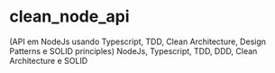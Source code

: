 # clean_node_api
(API em NodeJs usando Typescript, TDD, Clean Architecture, Design Patterns e SOLID principles)
NodeJs, Typescript, TDD, DDD, Clean Architecture e SOLID
